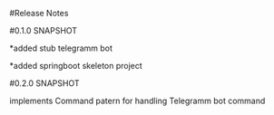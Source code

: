 #Release Notes

#0.1.0 SNAPSHOT

*added stub telegramm bot

*added springboot skeleton project

#0.2.0 SNAPSHOT

implements Command patern for handling Telegramm bot command